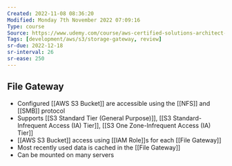 ```yaml
---
Created: 2022-11-08 08:36:20
Modified: Monday 7th November 2022 07:09:16
Type: course
Source: https://www.udemy.com/course/aws-certified-solutions-architect-associate-saa-c01/?xref=E0Aed11STH4LPUQvCz0GJFABTmM=
Tags: [development/aws/s3/storage-gateway, review]
sr-due: 2022-12-18
sr-interval: 26
sr-ease: 250
---
```


## File Gateway

- Configured [[AWS S3 Bucket]] are accessible using the [[NFS]] and [[SMB]] protocol
- Supports [[S3 Standard Tier (General Purpose)]], [[S3 Standard-Infrequent Access (IA) Tier]], [[S3 One Zone-Infrequent Access (IA) Tier]]
- [[AWS S3 Bucket]] access using [[IAM Role]]s for each [[File Gateway]]
- Most recently used data is cached in the [[File Gateway]]
- Can be mounted on many servers